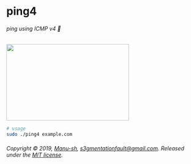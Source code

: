 # ping4
###### ping using ICMP v4 🏓

<a href="https://asciinema.org/a/cLOm2HuYm8Y5BkvLtJ6GC14US?autoplay=1&t=00:02">
  <img src="https://asciinema.org/a/cLOm2HuYm8Y5BkvLtJ6GC14US.png" width="320px" height="200px" alt="" />
</a>

```bash
# usage
sudo ./ping4 example.com
```

###### Copyright © 2019, [Manu-sh](https://github.com/Manu-sh), s3gmentationfault@gmail.com. Released under the [MIT license](LICENSE).
